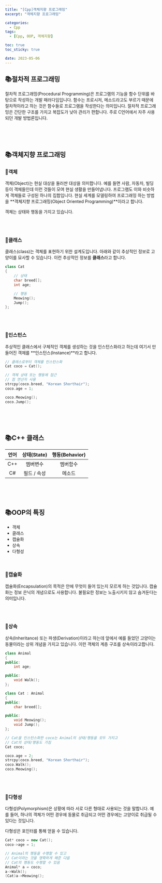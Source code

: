 ```yaml
---
title: "[Cpp]객체지향 프로그래밍"
excerpt: "객체지향 프로그래밍"

categories:
  - Cpp
tags:
  - [Cpp, OOP, 객체지향]

toc: true
toc_sticky: true

date: 2023-05-06
---
```


## 📚절차적 프로그래밍
절차적 프로그래밍(Procedural Programming)은 프로그램의 기능을 함수 단위를 바탕으로 작성하는 개발 패러다임입니다. 함수는 프로시저, 메소드라고도 부르기 때문에 절차적이라고 하는 것은 함수들로 프로그램을 작성한다는 의미입니다. 절차적 프로그래밍은 간단한 구조를 가지고 복잡도가 낮아 관리가 편합니다. 주로 C언어에서 자주 사용되던 개발 방법론입니다.

<br><br><br>

## 📚객체지향 프로그래밍
### 📄객체
객체(Object)는 현실 대상을 둘러싼 대상을 의미합니다. 예를 들면 사람, 자동차, 빌딩 등이 객체들인데 이런 것들이 모여 현실 생활을 만들어냅니다. 프로그램도 이와 비슷하게 객체들로 구성된 하나의 집합입니다. 현실 세계를 모델링하여 프로그래밍 하는 방법을 **객체지향 프로그래밍(Object Oriented Programming)**이라고 합니다.

객체는 상태와 행동을 가지고 있습니다.

<br><br>

### 📄클래스
클래스(class)는 객체를 표현하기 위한 설계도입니다. 아래와 같이 추상적인 정보로 고양이를 묘사할 수 있습니다. 이런 추상적인 정보를 **클래스**라고 합니다.

```cpp
class Cat
{
    // 상태
    char breed[];
    int age;

    // 행동
    Meowing();
    Jump();
};
```

<br><br>

### 📄인스턴스
추상적인 클래스에서 구체적인 객체를 생성하는 것을 인스턴스화라고 하는데 여기서 만들어진 객체를 **인스턴스(Instance)**라고 합니다.

```cpp
// 클래스로부터 객체를 인스턴스화
Cat coco = Cat();

// 객체 상태 또는 행동에 접근
// 점 연산자 사용
strcpy(coco.breed, "Korean Shorthair");
coco.age = 1;

coco.Meowing();
coco.Jump();
```

<br><br><br>

## 📚C++ 클래스

| 언어 | 상태(State) | 행동\(Behavior\) |
| :---: | :---: | :---: |
| C++ | 멤버변수 | 멤버함수 |
| C# | 필드 / 속성 | 메소드 |

<br><br><br>

## 📚OOP의 특징
* 객체
* 클래스
* 캡슐화
* 상속
* 다형성

<br>

### 📄캡슐화
캡슐화(Encapsulation)의 목적은 안에 무엇이 들어 있는지 모르게 하는 것입니다. 캡슐화는 정보 은닉의 개념으로도 사용합니다. 불필요한 정보는 노출시키지 않고 숨겨둔다는 의미입니다.

<br><br>

### 📄상속
상속(Inheritance) 또는 파생(Derivation)이라고 하는데 앞에서 예를 들었던 고양이는 동물이라는 상위 개념을 가지고 있습니다. 이런 객체의 계층 구조를 상속이라고합니다.

```cpp
class Animal
{
public:
    int age;

public:
    void Walk();
};

class Cat : Animal
{
public:
    char breed[];

public:
    void Meowing();
    void Jump();
};

// Cat을 인스턴스화한 coco는 Animal의 상태/행동을 모두 가지고
// Cat의 상태/행동도 가짐
Cat coco;

coco.age = 2;
strcpy(coco.breed, "Korean Shorthair");
coco.Walk();
coco.Meowing();
```

<br><br>

### 📄다형성
다형성(Polymorphism)은 상황에 따라 서로 다른 형태로 사용되는 것을 말합니다. 예를 들어, 하나의 객체가 어떤 경우에 동물로 취급되고 어떤 경우에는 고양이로 취급될 수 있다는 것입니다.

다형성은 포인터를 통해 얻을 수 있습니다.

```cpp
Cat* coco = new Cat();
coco->age = 1;

// Animal의 행동을 수행할 수 있고
// Cat이라는 것을 명확하게 해준 다음
// Cat의 행동도 수행할 수 있음
Animal* a = coco;
a->Walk();
(Cat)a->Meowing();
```

<br><br>